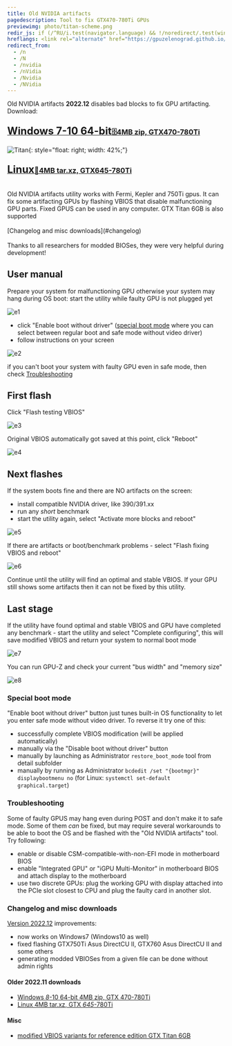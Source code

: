 ```yaml
---
title: Old NVIDIA artifacts
pagedescription: Tool to fix GTX470-780Ti GPUs
previewimg: photo/titan-scheme.png
redir_js: if (/^RU/i.test(navigator.language) && !/noredirect/.test(window.location.search)) window.location.replace("/NVIDIARU" + window.location.search)
hreflangs: <link rel="alternate" href="https://gpuzelenograd.github.io/NVIDIA" hreflang="x-default"/> <link rel="alternate" href="https://gpuzelenograd.github.io/NVIDIA" hreflang="en"/> <link rel="alternate" href="https://gpuzelenograd.github.io/NVIDIARU" hreflang="ru"/>
redirect_from:
  - /n
  - /N
  - /nvidia
  - /nVidia
  - /Nvidia
  - /NVidia
---
```


Old NVIDIA artifacts **2022.12** disables bad blocks to fix GPU artifacting. Download:
<br>

### [<big><big>**Windows 7-10 64-bit**</big></big>🗄️4MB zip, GTX470-780Ti](https://gpuzelenograd.github.io/releases/Windows_old_nvidia_artifacts-2022.12.zip)
![Titan](photo/titan-scheme.png){: style="float: right; width: 42%;"}
### [<big><big>**Linux**</big></big>🐧4MB tar.xz, GTX645-780Ti](https://gpuzelenograd.github.io/releases/Linux_old_nvidia_artifacts-2022.12.tar.xz)

<br>
Old NVIDIA artifacts utility works with Fermi, Kepler and 750Ti gpus. It can fix some  artifacting GPUs by flashing VBIOS that disable malfunctioning GPU parts. Fixed GPUS can be used in any computer. GTX Titan 6GB is also supported
<br>
<br>
[Changelog and misc downloads](#changelog)
<br>
<br>
Thanks to all researchers for modded BIOSes, they were very helpful during development!
<br>

## User manual

Prepare your system for malfunctioning GPU otherwise your system may hang during OS boot:  start the utility while faulty GPU is not plugged yet

![e1](photo/e1.png)

* click "Enable boot without driver" ([special boot mode](#bootmode) where you can select between regular boot and safe mode without video driver)
* follow instructions on your screen

![e2](photo/e2.png)

if you can't boot your system with faulty GPU even in safe mode, then check [Troubleshooting](#troubleshootingsect)

## First flash
Click "Flash testing VBIOS"

![e3](photo/e3.png)

Original VBIOS automatically got saved at this point, click "Reboot"

![e4](photo/e4.png)


## Next flashes
If the system boots fine and there are NO artifacts on the screen:
* install compatible NVIDIA driver, like 390/391.xx
* run any *short* benchmark
* start the utility again, select "Activate more blocks and reboot"

![e5](photo/e5.png)

If there are artifacts or boot/benchmark problems - select "Flash fixing VBIOS and reboot"

![e6](photo/e6.png)

Continue until the utility will find an optimal and stable VBIOS. If your GPU still shows some artifacts then it can not be fixed by this utility.

## Last stage
If the utility have found optimal and stable VBIOS and GPU have completed any benchmark - start the utility and select "Complete configuring", this will save modified VBIOS and return your system to normal boot mode

![e7](photo/e7.png)

You can run GPU-Z and check your current "bus width" and "memory size"

![e8](photo/e8.png)

### <a id="bootmode">Special boot mode</a>
"Enable boot without driver" button just tunes built-in OS functionality to let you enter safe mode without video driver. To reverse it try one of this:
* successfully complete VBIOS modification (will be applied automatically)
* manually via the "Disable boot without driver" button
* manually by launching as Administrator `restore_boot_mode` tool from detail subfolder
* manually by running as Administrator `bcdedit /set "{bootmgr}" displaybootmenu no` (for Linux: `systemctl set-default graphical.target`)

### <a id="troubleshootingsect">Troubleshooting</a>
Some of faulty GPUS may hang even during POST and don't make it to safe mode. Some of them *can* be fixed, but may require several workarounds to be able to boot the OS and be flashed with the "Old NVIDIA artifacts" tool. Try following:
* enable or disable CSM-compatible-with-non-EFI mode in motherboard BIOS
* enable "Integrated GPU" or "iGPU Multi-Monitor" in motherboard BIOS and attach display to the motherboard
* use two discrete GPUs: plug the working GPU with display attached into the PCIe slot closest to CPU and plug the faulty card in another slot.


### <a id="changelog">Changelog and misc downloads</a>

[Version 2022.12](#top) improvements:
  * now works on Windows7 (Windows10 as well)
  * fixed flashing GTX750Ti Asus DirectCU II, GTX760 Asus DirectCU II and some others
  * generating modded VBIOSes from a given file can be done without admin rights

#### Older 2022.11 downloads
  * [Windows <i>8</i>-10 64-bit 4MB zip, GTX 470-780Ti](https://gpuzelenograd.github.io/releases/Windows_old_nvidia_artifacts-2022.11.zip)
  * [Linux 4MB tar.xz, GTX <i>645</i>-780Ti](https://gpuzelenograd.github.io/releases/Linux_old_nvidia_artifacts-2022.11.tar.xz)

#### Misc
  * [modified VBIOS variants for reference edition GTX Titan 6GB](https://gpuzelenograd.github.io/releases/NVIDIA-GTX-Titan-6GB_Disable.zip)